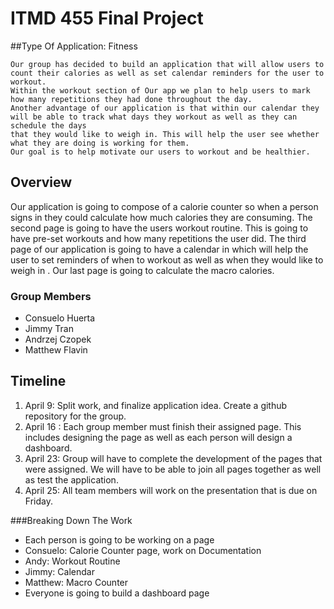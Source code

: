 # ITMD 455 Final Project

##Type Of Application: Fitness
```
Our group has decided to build an application that will allow users to count their calories as well as set calendar reminders for the user to workout. 
Within the workout section of Our app we plan to help users to mark how many repetitions they had done throughout the day. 
Another advantage of our application is that within our calendar they will be able to track what days they workout as well as they can schedule the days 
that they would like to weigh in. This will help the user see whether what they are doing is working for them.
Our goal is to help motivate our users to workout and be healthier. 
```
## Overview

Our application is going to compose of a calorie counter so when a person signs in they could calculate how much calories they are consuming. 
The second page is going to have the users workout routine. This is going to have pre-set workouts and how many repetitions the user did. 
The third page of our application is going to have a calendar in which will help the user to set reminders of when to workout as well as when they would like to weigh in . 
Our last page is going to calculate the macro calories. 



### Group Members 

* Consuelo Huerta
* Jimmy Tran
* Andrzej Czopek
* Matthew Flavin

## Timeline 

1.	April 9: Split work, and finalize application idea. Create a github repository for the group.
2.	April 16 : Each group member must finish their assigned page. This includes designing the page as well as each person will design a dashboard.
3.	April 23: Group will have to complete the development of the pages that were assigned. We will have to be able to join all pages together as well as test the application.
4.	April 25: All team members will work on the presentation that is due on Friday.

###Breaking Down The Work
*	Each person is going to be working on a page 
*	Consuelo: Calorie Counter page, work on Documentation 
*	Andy: Workout Routine
*	Jimmy: Calendar
*	Matthew: Macro Counter
*	Everyone is going to build a dashboard page 




